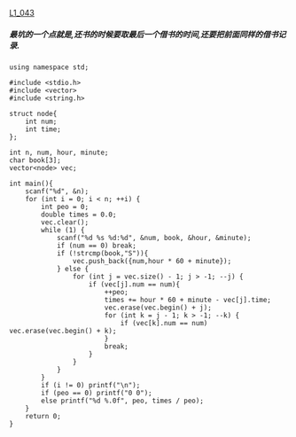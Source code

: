 [L1_043](https://pintia.cn/problem-sets/994805046380707840/problems/994805087447138304)

##### 最坑的一个点就是,还书的时候要取最后一个借书的时间,还要把前面同样的借书记录.


    using namespace std;

    #include <stdio.h>
    #include <vector>
    #include <string.h>

    struct node{
        int num;
        int time;
    };

    int n, num, hour, minute;
    char book[3];
    vector<node> vec;

    int main(){
        scanf("%d", &n);
        for (int i = 0; i < n; ++i) {
            int peo = 0;
            double times = 0.0;
            vec.clear();
            while (1) {
                scanf("%d %s %d:%d", &num, book, &hour, &minute);
                if (num == 0) break;
                if (!strcmp(book,"S")){
                    vec.push_back({num,hour * 60 + minute});
                } else {
                    for (int j = vec.size() - 1; j > -1; --j) {
                        if (vec[j].num == num){
                            ++peo;
                            times += hour * 60 + minute - vec[j].time;
                            vec.erase(vec.begin() + j);
                            for (int k = j - 1; k > -1; --k) {
                                if (vec[k].num == num) vec.erase(vec.begin() + k);
                            }
                            break;
                        }
                    }
                }
            }
            if (i != 0) printf("\n");
            if (peo == 0) printf("0 0");
            else printf("%d %.0f", peo, times / peo);
        }
        return 0;
    }
